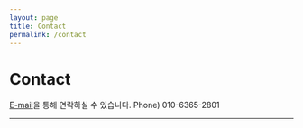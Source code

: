 ```yaml
---
layout: page
title: Contact
permalink: /contact
---
```


# Contact

[E-mail](mailto:p_jinwoo98@naver.com)을 통해 연락하실 수 있습니다.
Phone) 010-6365-2801

---
